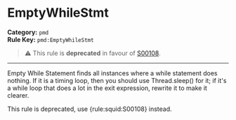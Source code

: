 
# EmptyWhileStmt
**Category:** `pmd`<br/>
**Rule Key:** `pmd:EmptyWhileStmt`<br/>
> :warning: This rule is **deprecated** in favour of [S00108](https://rules.sonarsource.com/java/RSPEC-00108).

-----

Empty While Statement finds all instances where a while statement does nothing. If it is a timing loop, then you should use Thread.sleep() for it; if it's a while loop that does a lot in the exit expression, rewrite it to make it clearer.

<p>
  This rule is deprecated, use {rule:squid:S00108} instead.
</p>

